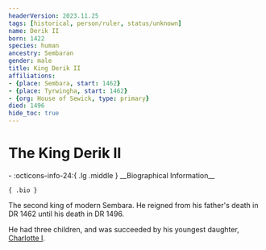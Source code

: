 ```yaml
---
headerVersion: 2023.11.25
tags: [historical, person/ruler, status/unknown]
name: Derik II
born: 1422
species: human
ancestry: Sembaran
gender: male
title: King Derik II
affiliations:
- {place: Sembara, start: 1462}
- {place: Tyrwingha, start: 1462}
- {org: House of Sewick, type: primary}
died: 1496
hide_toc: true
---
```

# The King Derik II
<div class="grid cards ext-narrow-margin ext-one-column" markdown>
- :octicons-info-24:{ .lg .middle } __Biographical Information__

    { .bio }

</div>


The second king of modern Sembara. He reigned from his father's death in DR 1462 until his death in DR 1496. 

He had three children, and was succeeded by his youngest daughter, [Charlotte I](<./charlotte-i.md>).







